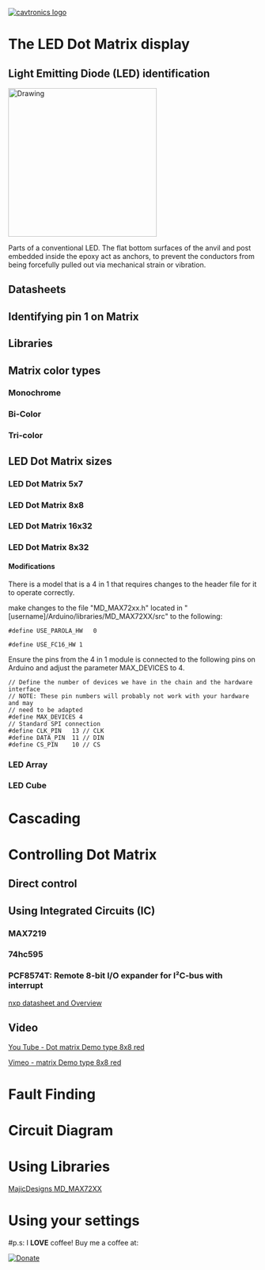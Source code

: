 [![cavtronics logo](https://cldup.com/BhJv2ZU0rj.jpg)](http://www.cavtronics.com "cavtronics")

# The LED Dot Matrix display

## 

## Light Emitting Diode (LED) identification

<img src="https://upload.wikimedia.org/wikipedia/commons/thumb/f/f9/LED%2C_5mm%2C_green_%28en%29.svg/450px-LED%2C_5mm%2C_green_%28en%29.svg.png" alt="Drawing" style="width: 300px;"/>

Parts of a conventional LED. The flat bottom surfaces of the anvil and post embedded inside the epoxy act as anchors, to prevent the conductors from being forcefully pulled out via mechanical strain or vibration.


## Datasheets


## Identifying pin 1 on Matrix

## Libraries

## Matrix color types
### Monochrome
### Bi-Color
### Tri-color

## LED Dot Matrix sizes
### LED Dot Matrix 5x7
### LED Dot Matrix 8x8
### LED Dot Matrix 16x32
### LED Dot Matrix 8x32

#### Modifications  
There is a model that is a 4 in 1 that requires changes to the header file for it to operate correctly.
 
make changes to the file "MD_MAX72xx.h" located in "[username]/Arduino/libraries/MD_MAX72XX/src" to the following:

	#define	USE_PAROLA_HW	0

	#define	USE_FC16_HW	1
	

Ensure the pins from the 4 in 1 module is connected to the following pins on Arduino and adjust the parameter MAX_DEVICES to 4.

	// Define the number of devices we have in the chain and the hardware interface
	// NOTE: These pin numbers will probably not work with your hardware and may
	// need to be adapted
	#define MAX_DEVICES 4
	// Standard SPI connection
	#define CLK_PIN   13 // CLK
	#define DATA_PIN  11 // DIN	
	#define CS_PIN    10 // CS

### LED Array
### LED Cube

# Cascading

# Controlling Dot Matrix

## Direct control

## Using Integrated Circuits (IC)

### MAX7219

### 74hc595

### PCF8574T: Remote 8-bit I/O expander for I²C‑bus with interrupt

[nxp datasheet and Overview](http://www.nxp.com/products/interfaces/ic-bus-portfolio/ic-general-purpose-i-o/remote-8-bit-i-o-expander-for-icbus-with-interrupt:PCF8574T?fpsp=1&tab=Overview )


## Video 
[You Tube - Dot matrix Demo type 8x8 red](https://youtu.be/1OdQt88ySwY)

[Vimeo - matrix Demo type 8x8 red](https://vimeo.com/215792351)


# Fault Finding

# Circuit Diagram

# Using Libraries



[MajicDesigns MD_MAX72XX](https://github.com/MajicDesigns/MD_MAX72XX)

# Using your settings


#p.s:
I **LOVE** coffee! Buy me a coffee at:   

[![Donate](https://img.shields.io/badge/Donate-PayPal-green.svg)](https://www.paypal.com/cgi-bin/webscr?cmd=_s-xclick&hosted_button_id=ZHBUNDXJXVW4U)



 